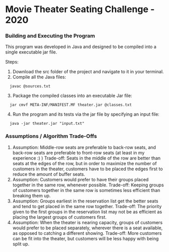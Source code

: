 # Movie Theater Seating Challenge - 2020

### Building and Executing the Program

This program was developed in Java and designed to be compiled into a single executable jar file.

Steps:
1. Download the src folder of the project and navigate to it in your terminal.
2. Compile all the Java files:
```shell
  javac @sources.txt
```
3. Package the compiled classes into an executable Jar file:
```shell
  jar cmvf META-INF/MANIFEST.MF theater.jar @classes.txt
```
4. Run the program and its tests via the jar file by specifying an input file:
```shell
  java -jar theater.jar "input.txt"
```

### Assumptions / Algorithm Trade-Offs
1. Assumption: Middle-row seats are preferable to back-row seats, and back-row seats are preferable to front-row seats 
   (at least in my experience :) )
   Trade-off: Seats in the middle of the row are better than seats at the edges of the row, but in order to maximize the
   number of customers in the theater, customers have to be placed the edges first to reduce the amount of buffer seats.
2. Assumption: Customers would prefer to have their groups placed together in the same row, whenever possible.
   Trade-off: Keeping groups of customers together in the same row is sometimes less efficient than breaking them up. 
3. Assumption: Groups earliest in the reservation list get the better seats and tend to get placed in the same row together.
   Trade-off: The priority given to the first groups in the reservation list may not be as efficient as placing
   the largest groups of customers first.
4. Assumption: When the theater is nearing capacity, groups of customers would prefer to be placed separately, wherever 
   there is a seat available, as opposed to catching a different showing. 
   Trade-off: More customers can be fit into the theater, but customers will be less happy with being split up.
   
